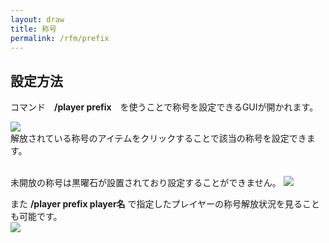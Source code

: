 ```yaml
---
layout: draw
title: 称号
permalink: /rfm/prefix
---
```


## 設定方法  
コマンド　**/player prefix**　を使うことで称号を設定できるGUIが開かれます。

<a><img src="http://web.njj12.net/public/images/prefix1.png"></a><br>
解放されている称号のアイテムをクリックすることで該当の称号を設定できます。<br><br>

未開放の称号は黒曜石が設置されており設定することができません。
<a><img src="http://web.njj12.net/public/images/prefix2.png"></a><br>

また **/player prefix player名** で指定したプレイヤーの称号解放状況を見ることも可能です。<br>
<a><img src="http://web.njj12.net/public/images/prefix3.png"></a><br>



  
